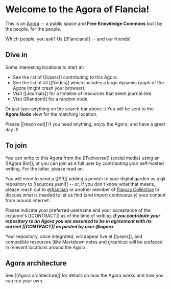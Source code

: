 # Welcome to the Agora of Flancia!

This is an [Agora](https://flancia.org/agora) -- a public space and <strong>Free Knowledge Commons</strong> built by the people, for the people.

Which people, you ask? Us [[Flancians]] -- and our friends!

## Dive in

Some interesting locations to start at:

- See the list of [[Users]] contributing to this Agora.
- See the list of all [[Nodes]] which includes a large dynamic graph of the Agora (might crash your browser).
- Visit [[Journals]] for a timeline of resources that seem journal-like.
- Visit [[Random]] for a random node.

Or just type anything on the search bar above :) You will be sent to the <strong>Agora Node</strong> view for the matching location.

Please [[reach out]] if you need anything, enjoy the Agora, and have a great day :)!

## To join

You can write to this Agora from the [[Fediverse]] (social media) using an [[Agora Bot]]; or you can join as a full user by contributing your self-hosted writing. For the latter, please read on.

You will need to send a [[PR]] adding a pointer to your digital garden as a git repository to [[sources.yaml]] -- or, if you don't know what that means, please reach out to @[flancian](https://anagora.org/flancian) or another member of [Flancia Collective](https://anagora.org/flancia-collective) to discuss what is needed to let us find (and import continuously) your content from around internet. 

Please indicate your preferred username and your acceptance of the instance's [[CONTRACT]] as of the time of writing. ***If you contribute your repository to an Agora you are assumed to be in agreement with its current [[CONTRACT]] as posted by user @agora.*** 

Your repository, once integrated, will appear live at [[users]], and compatible resources (like Markdown notes and graphics) will be surfaced in relevant locations around the Agora.

## Agora architecture

See [[Agora architecture]] for details on how the Agora works and how you can run your own.


